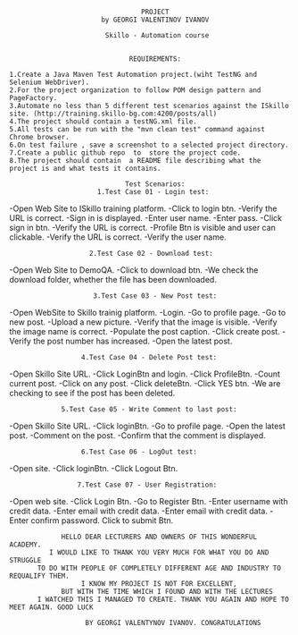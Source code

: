                                      PROJECT  
                           by GEORGI VALENTINOV IVANOV 

                            Skillo - Automation course 


                                  REQUIREMENTS:

    1.Create a Java Maven Test Automation project.(wiht TestNG and Selenium WebDriver).
    2.For the project organization to follow POM design pattern and PageFactory.
    3.Automate no less than 5 different test scenarios against the ISkillo site. (http://training.skillo-bg.com:4200/posts/all)
    4.The project should contain a testNG.xml file.
    5.All tests can be run with the "mvn clean test" command against Chrome browser.
    6.On test failure , save a screenshot to a selected project directory.
    7.Create a public github repo  to  store the project code.
    8.The project should contain  a README file describing what the project is and what tests it contains.

                                 Test Scenarios:
                          1.Test Case 01 - Login test:
-Open Web Site to ISkillo training platform.
-Click to login btn.
-Verify the URL is correct.
-Sign in is displayed.
-Enter user name.
-Enter pass.
-Click sign in btn.
-Verify the URL is correct.
-Profile Btn is visible and user can clickable.
-Verify the URL is correct.
-Verify the user name.

                        2.Test Case 02 - Download test:
-Open Web Site to DemoQA.
-Click to download btn.
-We check the download folder, whether the file has been downloaded.

                         3.Test Case 03 - New Post test:
-Open WebSite to Skillo trainig platform.
-Login.
-Go to profile page.
-Go to new post.
-Upload a new picture.
-Verify that the image is visible.
-Verify the image name is correct.
-Populate the post caption.
-Click create post.
-Verify the post number has increased.
-Open the latest post.

                      4.Test Case 04 - Delete Post test:
-Open Skillo Site URL.
-Click LoginBtn and login.
-Click ProfileBtn.
-Count current post.
-Click on any post.
-Click deleteBtn.
-Click YES btn.
-We are checking to see if the post has been deleted.

                 5.Test Case 05 - Write Comment to last post:
-Open Skillo Site URL.
-Click loginBtn.
-Go to profile page.
-Open the latest post.
-Comment on the post.
-Confirm that the comment is displayed.

                      6.Test Case 06 - LogOut test:
-Open site.
-Click loginBtn.
-Click Logout Btn.

                     7.Test Case 07 - User Registration:
-Open web site.
-Click Login Btn.
-Go to Register Btn.
-Enter username with credit data.
-Enter email with credit data.
-Enter email with credit data.
-Enter confirm password.
Click to submit Btn.

                 HELLO DEAR LECTURERS AND OWNERS OF THIS WONDERFUL ACADEMY. 
              I WOULD LIKE TO THANK YOU VERY MUCH FOR WHAT YOU DO AND STRUGGLE 
           TO DO WITH PEOPLE OF COMPLETELY DIFFERENT AGE AND INDUSTRY TO REQUALIFY THEM.
                      I KNOW MY PROJECT IS NOT FOR EXCELLENT, 
                 BUT WITH THE TIME WHICH I FOUND AND WITH THE LECTURES 
           I WATCHED THIS I MANAGED TO CREATE. THANK YOU AGAIN AND HOPE TO MEET AGAIN. GOOD LUCK
                    
                       BY GEORGI VALENTYNOV IVANOV. CONGRATULATIONS